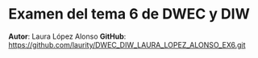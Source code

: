 # Examen del tema 6 de DWEC y DIW

**Autor**: Laura López Alonso
**GitHub**: https://github.com/laurity/DWEC_DIW_LAURA_LOPEZ_ALONSO_EX6.git